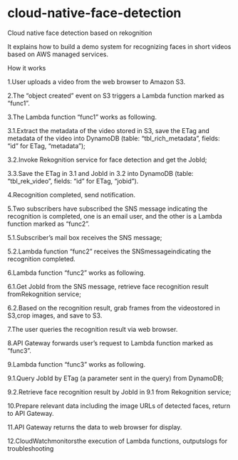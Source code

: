 # cloud-native-face-detection

Cloud native face detection based on rekognition

It explains how to build a demo system for recognizing faces in short videos based on AWS managed services.

How it works

1.User uploads a video from the web browser to Amazon S3.

2.The “object created” event on S3 triggers a Lambda function marked as “func1”. 

3.The Lambda function “func1” works as following. 

  3.1.Extract the metadata of the video stored in S3, save the ETag and metadata of the video into DynamoDB (table: “tbl_rich_metadata”, fields: “id” for ETag, “metadata”); 

  3.2.Invoke Rekognition service for face detection and get the JobId; 

  3.3.Save the ETag in 3.1 and JobId in 3.2 into DynamoDB (table: “tbl_rek_video”, fields: “id” for ETag, “jobid”). 

4.Recognition completed, send notification.

5.Two subscribers have subscribed the SNS message indicating the recognition is completed, one is an email user, and the other is a Lambda function marked as “func2”.

  5.1.Subscriber’s mail box receives the SNS message;

  5.2.Lambda function “func2” receives the SNSmessageindicating the recognition completed.

6.Lambda function “func2” works as following.

  6.1.Get JobId from the SNS message, retrieve face recognition result fromRekognition service;

  6.2.Based on the recognition result, grab frames from the videostored in S3,crop images, and save to S3.

7.The user queries the recognition result via web browser.

8.API Gateway forwards user’s request to Lambda function marked as “func3”.

9.Lambda function “func3” works as following.

  9.1.Query JobId by ETag (a parameter sent in the query) from DynamoDB;

  9.2.Retrieve face recognition result by JobId in 9.1 from Rekognition service;

10.Prepare relevant data including the image URLs of detected faces, return to API Gateway.

11.API Gateway returns the data to web browser for display.

12.CloudWatchmonitorsthe execution of Lambda functions, outputslogs for troubleshooting

